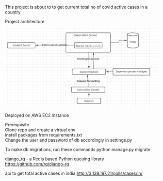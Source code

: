 This project is about to to get current total no of covid active cases in a country

Project architecture
 
 ![](image1.png?raw=true)

Deployed on AWS EC2 Instance


Prerequisite  
Clone repo and create a virtual env  
install packages from requirements.txt  
Change the user and password of db accordingly in settings.py  

To make db migrations, run these commands
python manage.py migrate

django_rq  - a Redis based Python queuing library
https://github.com/rq/django-rq

api to get total active cases in india
http://3.138.197.21/polls/cases/in/


